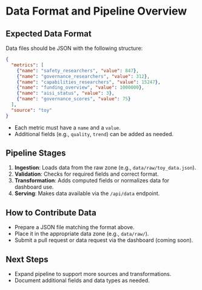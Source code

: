 # Data Format and Pipeline Overview

## Expected Data Format

Data files should be JSON with the following structure:

```json
{
  "metrics": [
    {"name": "safety_researchers", "value": 847},
    {"name": "governance_researchers", "value": 312},
    {"name": "capabilities_researchers", "value": 15247},
    {"name": "funding_overview", "value": 1000000},
    {"name": "aisi_status", "value": 3},
    {"name": "governance_scores", "value": 75}
  ],
  "source": "toy"
}
```

- Each metric must have a `name` and a `value`.
- Additional fields (e.g., `quality`, `trend`) can be added as needed.

## Pipeline Stages

1. **Ingestion**: Loads data from the raw zone (e.g., `data/raw/toy_data.json`).
2. **Validation**: Checks for required fields and correct format.
3. **Transformation**: Adds computed fields or normalizes data for dashboard use.
4. **Serving**: Makes data available via the `/api/data` endpoint.

## How to Contribute Data
- Prepare a JSON file matching the format above.
- Place it in the appropriate data zone (e.g., `data/raw/`).
- Submit a pull request or data request via the dashboard (coming soon).

## Next Steps
- Expand pipeline to support more sources and transformations.
- Document additional fields and data types as needed.
